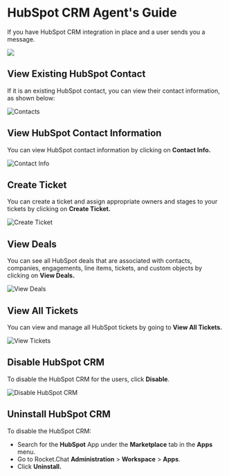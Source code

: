 # HubSpot CRM Agent's Guide

If you have HubSpot CRM integration in place and a user sends you a message.

![](<../../../../../.gitbook/assets/image (167).png>)

## **View E**xisting HubSpot Contact

If it is an existing HubSpot contact, you can view their contact information, as shown below:

![Contacts](<../../../../../.gitbook/assets/Existing Hubspot contact gets identified by the app.png>)

## View HubSpot Contact Information

You can view HubSpot contact information by clicking on **Contact Info.**

![Contact Info](<../../../../../.gitbook/assets/View ContactInfo (1) (1) (1) (4).png>)

## Create Ticket

You can create a ticket and assign appropriate owners and stages to your tickets by clicking on **Create Ticket.**

![Create Ticket](<../../../../../.gitbook/assets/Create Tickets.png>)

## **View** Deals

You can see all HubSpot deals that are associated with contacts, companies, engagements, line items, tickets, and custom objects by clicking on **View Deals.**

![View Deals](<../../../../../.gitbook/assets/View Deals.png>)

## View All Tickets

You can view and manage all HubSpot tickets by going to **View All Tickets.**

![View Tickets](<../../../../../.gitbook/assets/View Tickets.png>)

## Disable HubSpot CRM

To disable the HubSpot CRM for the users, click **Disable**.

![Disable HubSpot CRM](../../../../../.gitbook/assets/hubspot\_disableoption.png)

## Uninstall HubSpot CRM

To disable the HubSpot CRM:

* Search for the **HubSpot** App under the **Marketplace** tab in the **Apps** menu.
* Go to Rocket.Chat **Administration** > **Workspace** > **Apps**.
* Click **Uninstall.**
